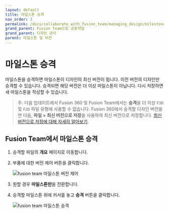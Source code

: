 ```yaml
---
layout: default
title: 마일스톤 승격
nav_order: 3
permalink: /docs/collaborate_with_fusion_team/managing_design/milestones_and_version/promote_milestones
grand_parent: Fusion Team으로 공동작업
grand_parent: 디자인 관리
parent: 마일스톤 및 버전
---
```

마일스톤 승격
=======

마일스톤을 승격하면 마일스톤이 디자인의 최신 버전이 됩니다. 이전 버전의 디자인만 승격할 수 있습니다. 승격되면 해당 버전은 더 이상 마일스톤이 아닙니다. 다시 저장하면 새 마일스톤을 작성할 수 있습니다.

> 주: 다음 업데이트에서 Fusion 360 및 Fusion Team에서는 **승격**을 더 이상 `F3D` 및 `F2D` 파일 유형에 사용할 수 없습니다. Fusion 360에서 승격할 디자인 버전을 연 다음, **파일 > 최신 버전으로 저장**을 사용하여 최신 버전으로 저장합니다. [최신 버전으로 저장에 대해 자세히 알아보기](https://help.autodesk.com/view/NINVFUS/KOR/?guid=ASM-SAVE-AS-LATEST).

Fusion Team에서 마일스톤 승격
---------------------

1.  승격할 파일의 **개요** 페이지로 이동합니다.
    
2.  부품에 대한 버전 제어 버튼을 클릭합니다.
    
    ![fusion team 마일스톤 버전 제어](https://help.autodesk.com/cloudhelp/KOR/Fusion-Import/images/milestones-team-version-control.png)
    
3.  원할 경우 **마일스톤만**을 전환합니다.
    
4.  승격할 마일스톤 위에 커서를 놓고 **승격** 버튼을 클릭합니다.
    
    ![fusion team 마일스톤 승격](https://help.autodesk.com/cloudhelp/KOR/Fusion-Import/images/milestones-team-promote.png)
    